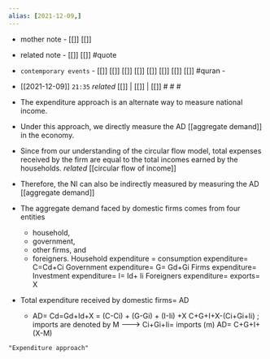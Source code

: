```yaml
---
alias: [2021-12-09,]
---
```

- mother note - [[]] [[]]
- related note - [[]] [[]] #quote 
- `contemporary events` - [[]] [[]] [[]] [[]] [[]] [[]] [[]] [[]] #quran -

- [[2021-12-09]]  `21:35` _related_ [[]] | [[]] | [[]] # # #

- The expenditure approach is an alternate way to measure national income.
- Under this approach, we directly measure the AD [[aggregate demand]] in the economy.
- Since from our understanding of the circular flow model, total expenses received by the firm are equal to the total incomes earned by the households. _related_ [[circular flow of income]]
- Therefore, the NI can also be indirectly measured by measuring the AD [[aggregate demand]]
- The aggregate demand faced by domestic firms comes from four entities
	- household,
	- government,
	- other firms, and
	- foreigners.
Household expenditure = consumption expenditure= C=Cd+Ci
Government expenditure= G= Gd+Gi
Firms expenditure= Investment expenditure= I= Id+ Ii
Foreigners expenditure= exports= X
- Total expenditure received by domestic firms= AD
	- AD= Cd=Gd+Id+X
= (C-Ci) + (G-Gi) + (I-Ii) +X
C+G+I+X-(Ci+Gi+Ii) ; imports are denoted by M ---> Ci+Gi+Ii= imports (m)
AD= C+G+I+(X-M)

```query
"Expenditure approach"
```